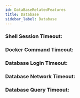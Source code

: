 ```yaml
---
id: DataBaseRelatedFeatures
title: Database
sidebar_label: Database
---
```

### Shell Session Timeout:

### Docker Command Timeout:

### Database Login Timeout:

### Database Network Timeout:

### Database Query Timeout:
